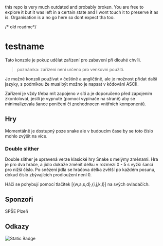 this repo is very much outdated and probably broken. You are free to explore it but it was left in a certain state and I wont touch it to preserve it as is. 
Organisation is a no go here so dont expect tha too.





/* old readme*/

# testname

Tato konzole je pokuz udělat zařízení pro zabavení při dlouhé chvíli.

>poznámka: zařízení není určeno pro venkovní použití.

Je možné konzoli používat v češtině a angličtině, ale je možnost přidat další jazyky, s podmíkou že musí být možno je napsat v kódování ASCII.

Zařízení je vždy třeba mít zapojeno v síti a je doporučeno před zapojením zkontolovat, jestli je vypnuté (pomocí vypínače na straně) aby se minimalizovala šance poničení či znehodnocen vnitřních komponentů.

## Hry

Momentálně je dostupný poze snake ale v budoucím čase by se toto číslo mohlo zvýšit na více.

### Double slither

Double slither je upravená verze klasické hry Snake s melýmy změnami. Hra je pro dva hráče, a jídlo dokáže změnit délku v rozmezí 0 - 5 s vyžší šancí pro nižší číslo. Po snězení jídla se hráčova délka zvětší po každém posunu, dokud číslo zbývajících prodloužení není 0.

Háči se pohybují pomocí tlačítek [{w,a,s,d},{i,j,k,l}] na svých ovladačích.

## Sponzoři

SPŠE Plzeň

## Odkazy

![Static Badge](https://img.shields.io/badge/repozit%C3%A1%C5%99?style=flat&logo=gitlab&logoColor=%23FFFFFF&label=Gitlab&labelColor=FF6E00&color=%23777777&link=https%3A%2F%2Fgitlab.com%2Fspseplzen%2Fiot%2Fseminar_work_repositories%2Fyears%2F2023_2024%2F2_year%2Fdigitalni_hra_kadlecovav_vyskocils)